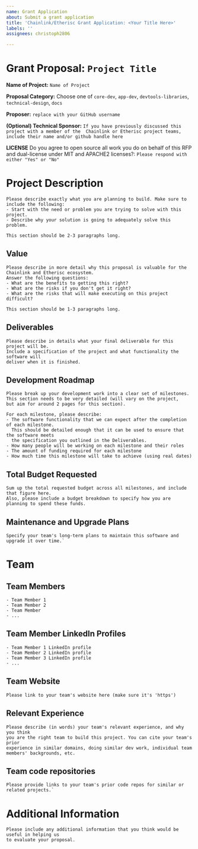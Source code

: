 ```yaml
---
name: Grant Application
about: Submit a grant application
title: 'Chainlink/Etherisc Grant Application: <Your Title Here>'
labels: ''
assignees: christoph2806 

---
```


# Grant Proposal: `Project Title`

**Name of Project:** `Name of Project`

**Proposal Category:** 
Choose one of `core-dev`, `app-dev`, `devtools-libraries`, `technical-design`, `docs`

**Proposer:** `replace with your GitHub username`

**(Optional) Technical Sponsor:** 
`If you have previously discussed this project with a member of the 
Chainlink or Etherisc project teams, include their name and/or github handle here`

**LICENSE** Do you agree to open source all work you do on behalf of this RFP and dual-license under MIT and APACHE2 licenses?: `Please respond with either "Yes" or "No"`

# Project Description

```
Please describe exactly what you are planning to build. Make sure to include the following:
- Start with the need or problem you are trying to solve with this project.
- Describe why your solution is going to adequately solve this problem.

This section should be 2-3 paragraphs long.
```

## Value

```
Please describe in more detail why this proposal is valuable for the Chainlink and Etherisc ecosystem. 
Answer the following questions:
- What are the benefits to getting this right?
- What are the risks if you don't get it right?
- What are the risks that will make executing on this project difficult?

This section should be 1-3 paragraphs long.
```

## Deliverables

```
Please describe in details what your final deliverable for this project will be. 
Include a specification of the project and what functionality the software will 
deliver when it is finished.
```

## Development Roadmap

```
Please break up your development work into a clear set of milestones. 
This section needs to be very detailed (will vary on the project, 
but aim for around 2 pages for this section).

For each milestone, please describe:
- The software functionality that we can expect after the completion of each milestone. 
  This should be detailed enough that it can be used to ensure that the software meets 
  the specification you outlined in the Deliverables.
- How many people will be working on each milestone and their roles
- The amount of funding required for each milestone
- How much time this milestone will take to achieve (using real dates)
```

## Total Budget Requested

```
Sum up the total requested budget across all milestones, and include that figure here. 
Also, please include a budget breakdown to specify how you are planning to spend these funds.
```

## Maintenance and Upgrade Plans

```
Specify your team's long-term plans to maintain this software and upgrade it over time.`
```

# Team

## Team Members

```
- Team Member 1
- Team Member 2
- Team Member
- ...
```

## Team Member LinkedIn Profiles

```
- Team Member 1 LinkedIn profile
- Team Member 2 LinkedIn profile
- Team Member 3 LinkedIn profile
- ...
```

## Team Website

`Please link to your team's website here (make sure it's 'https')`

## Relevant Experience

```
Please describe (in words) your team's relevant experience, and why you think 
you are the right team to build this project. You can cite your team's prior 
experience in similar domains, doing similar dev work, individual team members' backgrounds, etc.
```

## Team code repositories

```
Please provide links to your team's prior code repos for similar or related projects.`
```

# Additional Information

```
Please include any additional information that you think would be useful in helping us
to evaluate your proposal.
```
